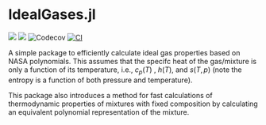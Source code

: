 # IdealGases.jl

[![](https://img.shields.io/badge/docs-latest-blue.svg)](https://mit-lae.github.io/IdealGases.jl/dev/) [![](https://img.shields.io/badge/docs-stable-blue.svg)](https://mit-lae.github.io/IdealGases.jl/stable/) ![Codecov](https://img.shields.io/codecov/c/github/MIT-LAE/IdealGases.jl) [![CI](https://github.com/MIT-LAE/IdealGases.jl/actions/workflows/CI.yml/badge.svg)](https://github.com/MIT-LAE/IdealGases.jl/actions/workflows/CI.yml)


A simple package to efficiently calculate ideal gas properties based on NASA polynomials. This assumes that the specifc heat
of the gas/mixture is only a function of its temperature, i.e., $c_p(T)$ , $h(T)$, and $s(T,p)$ (note the entropy is a function of both pressure and temperature).

This package also introduces a method for fast calculations of thermodynamic properties of mixtures with fixed composition by calculating an equivalent polynomial representation of the mixture.
